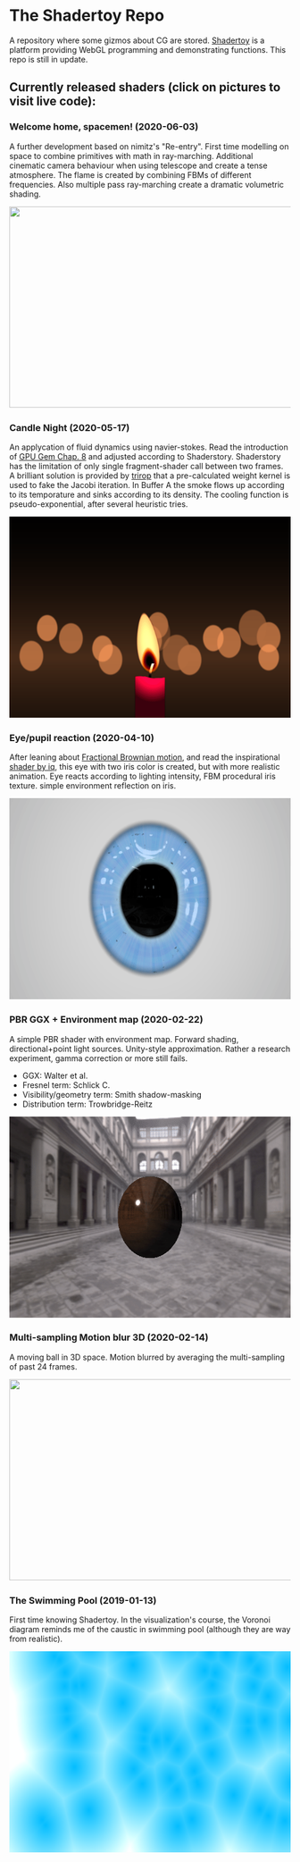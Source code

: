 # The Shadertoy Repo

A repository where some gizmos about CG are stored. [Shadertoy](https://www.shadertoy.com/) is a platform providing WebGL programming and demonstrating functions. This repo is still in update.

## Currently released shaders (click on pictures to visit live code):

### Welcome home, spacemen! (2020-06-03)

A further development based on nimitz's "Re-entry". First time modelling on space to combine primitives with math in ray-marching. Additional cinematic camera behaviour when using telescope and create a tense atmosphere. The flame is created by combining FBMs of different frequencies. Also multiple pass ray-marching create a dramatic volumetric shading.

[<img src="https://github.com/RidgeSTD/Shadertoys/blob/master/demo/gifs/Welcomehome_Spacemen.gif?raw=true" style="width:640px;height:360px;">](https://www.shadertoy.com/view/wsBfW3)
<!-- <iframe width="640" height="360" frameborder="0" src="https://www.shadertoy.com/embed/wsBfW3?gui=true&t=10&paused=true&muted=false" allowfullscreen></iframe> -->



### Candle Night (2020-05-17)

An applycation of fluid dynamics using navier-stokes. Read the introduction of [GPU Gem Chap. 8](https://developer.download.nvidia.com/books/HTML/gpugems/gpugems_ch38.html) and adjusted according to Shaderstory. Shaderstory has the limitation of only single fragment-shader call between two frames. A brilliant solution is provided by [trirop](https://www.shadertoy.com/user/trirop) that a pre-calculated weight kernel is used to fake the Jacobi iteration. In Buffer A the smoke flows up according to its temporature and sinks according to its density. The cooling function is pseudo-exponential, after several heuristic tries.

[<img src="https://github.com/RidgeSTD/Shadertoys/blob/master/demo/gifs/Candle_night.gif?raw=true" style="width:640px;height:360px;">](https://www.shadertoy.com/view/3dsBWj)
<!-- <iframe width="640" height="360" frameborder="0" src="https://www.shadertoy.com/embed/3dsBWj?gui=true&t=10&paused=true&muted=false" allowfullscreen></iframe> -->

### Eye/pupil reaction (2020-04-10)

After leaning about [Fractional Brownian motion](https://en.wikipedia.org/wiki/Fractional_Brownian_motion), and read the inspirational [shader by iq](https://www.shadertoy.com/view/lsfGRr), this eye with two iris color is created, but with more realistic animation. Eye reacts according to lighting intensity, FBM procedural iris texture. simple environment reflection on iris.

[<img src="https://github.com/RidgeSTD/Shadertoys/blob/master/demo/gifs/Eye_pupil_reaction.gif?raw=true" style="width:640px;height:360px;">](https://www.shadertoy.com/view/wdSczR)
<!-- <iframe width="640" height="360" frameborder="0" src="https://www.shadertoy.com/embed/wdSczR?gui=true&t=10&paused=true&muted=false" allowfullscreen></iframe> -->

### PBR GGX + Environment map (2020-02-22)

A simple PBR shader with environment map. Forward shading, directional+point light sources. Unity-style approximation. Rather a research experiment, gamma correction or more still fails.

+ GGX: Walter et al.
+ Fresnel term: Schlick C.
+ Visibility/geometry term: Smith shadow-masking
+ Distribution term: Trowbridge-Reitz

[<img src="https://github.com/RidgeSTD/Shadertoys/blob/master/demo/gifs/PBR_GGX_Ball.gif?raw=true" style="width:640px;height:360px;">](https://www.shadertoy.com/view/WldXz2)
<!-- <iframe width="640" height="360" frameborder="0" src="https://www.shadertoy.com/embed/WldXz2?gui=true&t=10&paused=true&muted=false" allowfullscreen></iframe> -->

### Multi-sampling Motion blur 3D (2020-02-14)

A moving ball in 3D space. Motion blurred by averaging the multi-sampling of past 24 frames.

[<img src="https://github.com/RidgeSTD/Shadertoys/blob/master/demo/gifs/MS_Motion_blur.gif?raw=true" style="width:640px;height:360px;">](https://www.shadertoy.com/view/ttcXD2)
<!-- <iframe width="640" height="360" frameborder="0" src="https://www.shadertoy.com/embed/ttcXD2?gui=true&t=10&paused=true&muted=false" allowfullscreen></iframe> -->

### The Swimming Pool (2019-01-13)

First time knowing Shadertoy. In the visualization's course, the Voronoi diagram reminds me of the caustic in swimming pool (although they are way from realistic).

[<img src="https://github.com/RidgeSTD/Shadertoys/blob/master/demo/gifs/Swimming_pool.gif?raw=true" style="width:640px;height:360px;">](https://www.shadertoy.com/view/3ss3DB)
<!-- <iframe width="640" height="360" frameborder="0" src="https://www.shadertoy.com/embed/3ss3DB?gui=true&t=10&paused=true&muted=false" allowfullscreen></iframe> -->
